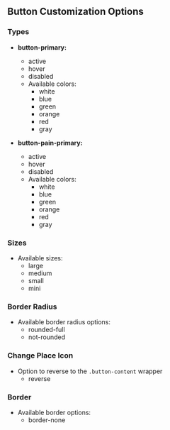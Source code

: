 ## Button Customization Options

### Types

- **button-primary:**

  - active
  - hover
  - disabled
  - Available colors:
    - white
    - blue
    - green
    - orange
    - red
    - gray

- **button-pain-primary:**
  - active
  - hover
  - disabled
  - Available colors:
    - white
    - blue
    - green
    - orange
    - red
    - gray

### Sizes

- Available sizes:
  - large
  - medium
  - small
  - mini

### Border Radius

- Available border radius options:
  - rounded-full
  - not-rounded

### Change Place Icon

- Option to reverse to the `.button-content` wrapper
  - reverse

### Border

- Available border options:
  - border-none
